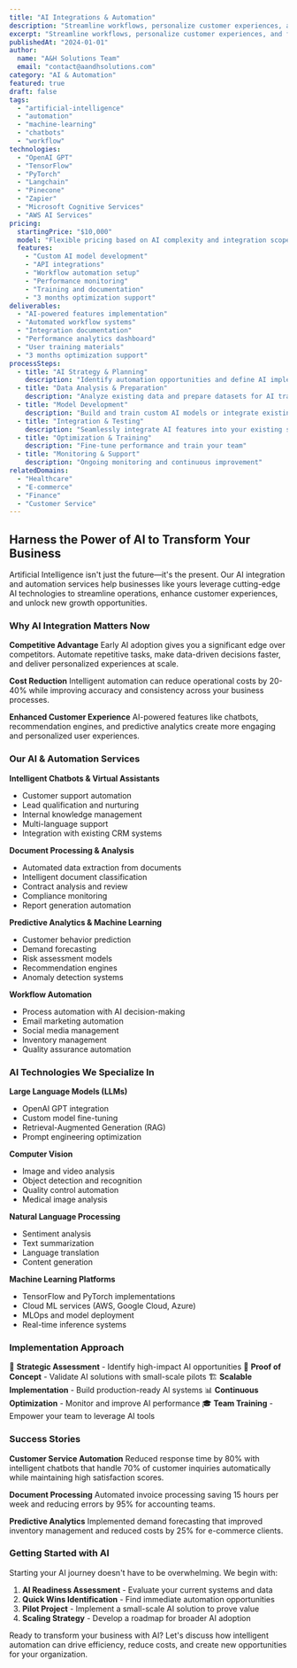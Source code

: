 ```yaml
---
title: "AI Integrations & Automation"
description: "Streamline workflows, personalize customer experiences, and future-proof your products with cutting-edge AI integrations and intelligent automation solutions."
excerpt: "Streamline workflows, personalize customer experiences, and future-proof products with AI."
publishedAt: "2024-01-01"
author:
  name: "A&H Solutions Team"
  email: "contact@aandhsolutions.com"
category: "AI & Automation"
featured: true
draft: false
tags:
  - "artificial-intelligence"
  - "automation"
  - "machine-learning"
  - "chatbots"
  - "workflow"
technologies:
  - "OpenAI GPT"
  - "TensorFlow"
  - "PyTorch"
  - "Langchain"
  - "Pinecone"
  - "Zapier"
  - "Microsoft Cognitive Services"
  - "AWS AI Services"
pricing:
  startingPrice: "$10,000"
  model: "Flexible pricing based on AI complexity and integration scope"
  features:
    - "Custom AI model development"
    - "API integrations"
    - "Workflow automation setup"
    - "Performance monitoring"
    - "Training and documentation"
    - "3 months optimization support"
deliverables:
  - "AI-powered features implementation"
  - "Automated workflow systems"
  - "Integration documentation"
  - "Performance analytics dashboard"
  - "User training materials"
  - "3 months optimization support"
processSteps:
  - title: "AI Strategy & Planning"
    description: "Identify automation opportunities and define AI implementation strategy"
  - title: "Data Analysis & Preparation"
    description: "Analyze existing data and prepare datasets for AI training"
  - title: "Model Development"
    description: "Build and train custom AI models or integrate existing solutions"
  - title: "Integration & Testing"
    description: "Seamlessly integrate AI features into your existing systems"
  - title: "Optimization & Training"
    description: "Fine-tune performance and train your team"
  - title: "Monitoring & Support"
    description: "Ongoing monitoring and continuous improvement"
relatedDomains:
  - "Healthcare"
  - "E-commerce"
  - "Finance"
  - "Customer Service"
---
```


## Harness the Power of AI to Transform Your Business

Artificial Intelligence isn't just the future—it's the present. Our AI integration and automation services help businesses like yours leverage cutting-edge AI technologies to streamline operations, enhance customer experiences, and unlock new growth opportunities.

### Why AI Integration Matters Now

**Competitive Advantage**
Early AI adoption gives you a significant edge over competitors. Automate repetitive tasks, make data-driven decisions faster, and deliver personalized experiences at scale.

**Cost Reduction**
Intelligent automation can reduce operational costs by 20-40% while improving accuracy and consistency across your business processes.

**Enhanced Customer Experience**
AI-powered features like chatbots, recommendation engines, and predictive analytics create more engaging and personalized user experiences.

### Our AI & Automation Services

**Intelligent Chatbots & Virtual Assistants**
- Customer support automation
- Lead qualification and nurturing
- Internal knowledge management
- Multi-language support
- Integration with existing CRM systems

**Document Processing & Analysis**
- Automated data extraction from documents
- Intelligent document classification
- Contract analysis and review
- Compliance monitoring
- Report generation automation

**Predictive Analytics & Machine Learning**
- Customer behavior prediction
- Demand forecasting
- Risk assessment models
- Recommendation engines
- Anomaly detection systems

**Workflow Automation**
- Process automation with AI decision-making
- Email marketing automation
- Social media management
- Inventory management
- Quality assurance automation

### AI Technologies We Specialize In

**Large Language Models (LLMs)**
- OpenAI GPT integration
- Custom model fine-tuning
- Retrieval-Augmented Generation (RAG)
- Prompt engineering optimization

**Computer Vision**
- Image and video analysis
- Object detection and recognition
- Quality control automation
- Medical image analysis

**Natural Language Processing**
- Sentiment analysis
- Text summarization
- Language translation
- Content generation

**Machine Learning Platforms**
- TensorFlow and PyTorch implementations
- Cloud ML services (AWS, Google Cloud, Azure)
- MLOps and model deployment
- Real-time inference systems

### Implementation Approach

🎯 **Strategic Assessment** - Identify high-impact AI opportunities
🔬 **Proof of Concept** - Validate AI solutions with small-scale pilots
🏗️ **Scalable Implementation** - Build production-ready AI systems
📊 **Continuous Optimization** - Monitor and improve AI performance
🎓 **Team Training** - Empower your team to leverage AI tools

### Success Stories

**Customer Service Automation**
Reduced response time by 80% with intelligent chatbots that handle 70% of customer inquiries automatically while maintaining high satisfaction scores.

**Document Processing**
Automated invoice processing saving 15 hours per week and reducing errors by 95% for accounting teams.

**Predictive Analytics**
Implemented demand forecasting that improved inventory management and reduced costs by 25% for e-commerce clients.

### Getting Started with AI

Starting your AI journey doesn't have to be overwhelming. We begin with:
1. **AI Readiness Assessment** - Evaluate your current systems and data
2. **Quick Wins Identification** - Find immediate automation opportunities  
3. **Pilot Project** - Implement a small-scale AI solution to prove value
4. **Scaling Strategy** - Develop a roadmap for broader AI adoption

Ready to transform your business with AI? Let's discuss how intelligent automation can drive efficiency, reduce costs, and create new opportunities for your organization.